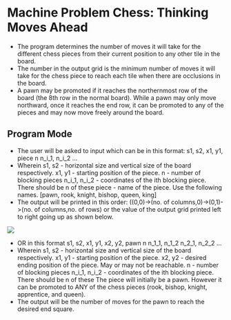 # Machine Problem Chess: Thinking Moves Ahead

* The program determines the number of moves it will take for the different chess pieces from their current position to any other tile in the board.
* The number in the output grid is the minimum number of moves it will take for the chess piece to reach each tile when there are occlusions in the board.
* A pawn may be promoted if it reaches the northernmost row of the board (the 8th row in the normal board). While a pawn may only move northward, once it reaches the end row, it         can be promoted to any of the pieces and may now move freely around the board.

## Program Mode
* The user will be asked to input which can be in this format:
    s1, s2, x1, y1, piece
    n
    n_i_1, n_i_2
    ...
* Wherein s1, s2 - horizontal size and vertical size of the board respectively.
  x1, y1 - starting position of the piece. 
  n - number of blocking pieces
  n_i_1, n_i_2 - coordinates of the ith blocking piece. There should be n of these
  piece - name of the piece. Use the following names. [pawn, rook, knight, bishop, queen, king]
* The output will be printed in this order: ((0,0)->(no. of columns,0)->(0,1)->(no. of columns,no. of rows) or the value of the output grid printed left to right going up as shown below.

![](sp2_output.png)

* OR in this format
    s1, s2, x1, y1, x2, y2, pawn
    n
    n_1_1, n_1_2
    n_2_1, n_2_2
    …
* Wherein s1, s2 - horizontal size and vertical size of the board respectively.
  x1, y1 - starting position of the piece. 
  x2, y2 - desired ending position of the piece. May or may not be reachable. 
  n - number of blocking pieces
  n_i_1, n_i_2 - coordinates of the ith blocking piece. There should be n of these
  The piece will initially be a pawn. However it can be promoted to ANY of the chess pieces (rook, bishop, knight, apprentice, and queen).
* The output will be the number of moves for the pawn to reach the desired end square.




